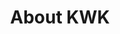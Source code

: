 ---
title: "About KWK"
layout: post
permalink: /About/AboutKWK/
author_profile: true
sidebar_main: true
---